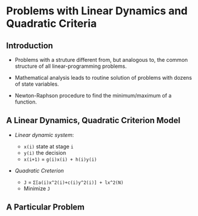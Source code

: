 Problems with Linear Dynamics and Quadratic Criteria
====================================================

Introduction
------------

* Problems with a struture different from, but analogous to, the common structure of all linear-programming problems.

* Mathematical analysis leads to routine solution of problems with dozens of state variables.

* Newton-Raphson procedure to find the minimum/maximum of a function.

A Linear Dynamics, Quadratic Criterion Model
--------------------------------------------

* *Linear dynamic system*:
    - `x(i)` state at stage `i`
    - `y(i)` the decision
    - `x(i+1)` = `g(i)x(i) + h(i)y(i)`

* *Quadratic Creterion*
    - `J` = `Σ[a(i)x^2(i)+c(i)y^2(i)] + lx^2(N)`
    - Minimize `J`

A Particular Problem
--------------------


